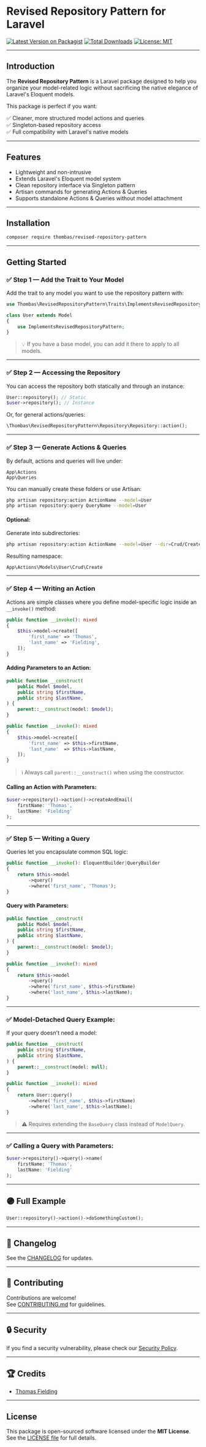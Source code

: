 # Revised Repository Pattern for Laravel

[![Latest Version on Packagist](https://img.shields.io/packagist/v/thomasfielding/revised-repository-pattern.svg?style=flat-square)](https://packagist.org/packages/thomasfielding/revised-repository-pattern)
[![Total Downloads](https://img.shields.io/packagist/dt/thomasfielding/revised-repository-pattern.svg?style=flat-square)](https://packagist.org/packages/thomasfielding/revised-repository-pattern)
[![License: MIT](https://img.shields.io/github/license/Thombas/revised-repository-pattern?style=flat-square)](https://github.com/Thombas/revised-repository-pattern/blob/main/LICENSE)

---

## Introduction

The **Revised Repository Pattern** is a Laravel package designed to help you organize your model-related logic without sacrificing the native elegance of Laravel's Eloquent models.

This package is perfect if you want:

✅ Cleaner, more structured model actions and queries  
✅ Singleton-based repository access  
✅ Full compatibility with Laravel's native models

---

## Features

- Lightweight and non-intrusive
- Extends Laravel's Eloquent model system
- Clean repository interface via Singleton pattern
- Artisan commands for generating Actions & Queries
- Supports standalone Actions & Queries without model attachment

---

## Installation

```bash
composer require thombas/revised-repository-pattern
```

---

## Getting Started

### ✅ Step 1 — Add the Trait to Your Model

Add the trait to any model you want to use the repository pattern with:

```php
use Thombas\RevisedRepositoryPattern\Traits\ImplementsRevisedRepositoryPattern;

class User extends Model
{
    use ImplementsRevisedRepositoryPattern;
}
```

> 💡 If you have a base model, you can add it there to apply to all models.

---

### ✅ Step 2 — Accessing the Repository

You can access the repository both statically and through an instance:

```php
User::repository(); // Static
$user->repository(); // Instance
```

Or, for general actions/queries:

```php
\Thombas\RevisedRepositoryPattern\Repository\Repository::action();
```

---

### ✅ Step 3 — Generate Actions & Queries

By default, actions and queries will live under:

```
App\Actions
App\Queries
```

You can manually create these folders or use Artisan:

```bash
php artisan repository:action ActionName --model=User
php artisan repository:query QueryName --model=User
```

#### Optional:
Generate into subdirectories:

```bash
php artisan repository:action ActionName --model=User --dir=Crud/Create
```

Resulting namespace:

```
App\Actions\Models\User\Crud\Create
```

---

### ✅ Step 4 — Writing an Action

Actions are simple classes where you define model-specific logic inside an `__invoke()` method:

```php
public function __invoke(): mixed
{
    $this->model->create([
        'first_name' => 'Thomas',
        'last_name' => 'Fielding',
    ]);
}
```

#### Adding Parameters to an Action:

```php
public function __construct(
    public Model $model,
    public string $firstName,
    public string $lastName,
) {
    parent::__construct(model: $model);
}

public function __invoke(): mixed
{
    $this->model->create([
        'first_name' => $this->firstName,
        'last_name'  => $this->lastName,
    ]);
}
```

> ℹ️ Always call `parent::__construct()` when using the constructor.

#### Calling an Action with Parameters:

```php
$user->repository()->action()->createAndEmail(
    firstName: 'Thomas',
    lastName: 'Fielding'
);
```

---

### ✅ Step 5 — Writing a Query

Queries let you encapsulate common SQL logic:

```php
public function __invoke(): EloquentBuilder|QueryBuilder
{
    return $this->model
        ->query()
        ->where('first_name', 'Thomas');
}
```

#### Query with Parameters:

```php
public function __construct(
    public Model $model,
    public string $firstName,
    public string $lastName,
) {
    parent::__construct(model: $model);
}

public function __invoke(): mixed
{
    return $this->model
        ->query()
        ->where('first_name', $this->firstName)
        ->where('last_name', $this->lastName);
}
```

---

### ✅ Model-Detached Query Example:

If your query doesn't need a model:

```php
public function __construct(
    public string $firstName,
    public string $lastName,
) {
    parent::__construct(model: null);
}

public function __invoke(): mixed
{
    return User::query()
        ->where('first_name', $this->firstName)
        ->where('last_name', $this->lastName);
}
```

> ⚠️ Requires extending the `BaseQuery` class instead of `ModelQuery`.

---

### ✅ Calling a Query with Parameters:

```php
$user->repository()->query()->name(
    firstName: 'Thomas',
    lastName: 'Fielding'
);
```

---

## 🟣 Full Example

```php
User::repository()->action()->doSomethingCustom();
```

---

## 📜 Changelog

See the [CHANGELOG](https://github.com/Thombas/revised-repository-pattern/blob/main/CHANGELOG.md) for updates.

---

## 🤝 Contributing

Contributions are welcome!  
See [CONTRIBUTING.md](https://github.com/Thombas/revised-repository-pattern/blob/main/.github/CONTRIBUTING.md) for guidelines.

---

## 🔒 Security

If you find a security vulnerability, please check our [Security Policy](https://github.com/Thombas/revised-repository-pattern/security/policy).

---

## 🏆 Credits

- [Thomas Fielding](https://github.com/Thombas)

---

## License

This package is open-sourced software licensed under the **MIT License**.  
See the [LICENSE file](https://github.com/Thombas/revised-repository-pattern/blob/main/LICENSE.md) for full details.
